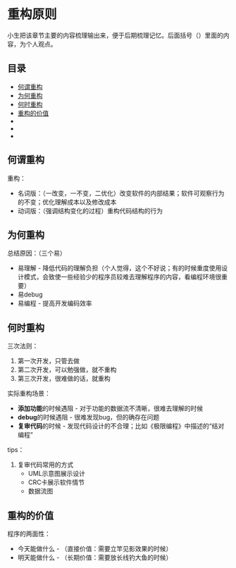 # 重构原则

小生把该章节主要的内容梳理输出来，便于后期梳理记忆。后面括号（）里面的内容，为个人观点。

## 目录

- [何谓重构](#何谓重构)
- [为何重构](#为何重构)
- [何时重构](#何时重构)
- [重构的价值](#重构的价值)
- [](#)
- [](#)
- [](#)

## 何谓重构

重构：

- 名词版：（一改变，一不变，二优化）改变软件的内部结果；软件可观察行为的不变；优化理解成本以及修改成本
- 动词版：（强调结构变化的过程）重构代码结构的行为

## 为何重构

总结原因：（三个易）

- 易理解 - 降低代码的理解负担（个人觉得，这个不好说；有的时候重度使用设计模式，会致使一些经验少的程序员较难去理解程序的内容，看编程环境很重要）
- 易debug
- 易编程 - 提高开发编码效率

## 何时重构

三次法则：

1. 第一次开发，只管去做
2. 第二次开发，可以勉强做，就不重构
3. 第三次开发，很难做的话，就重构

实际重构场景：

- **添加功能**的时候遇阻 - 对于功能的数据流不清晰，很难去理解的时候
- **debug**的时候遇阻 - 很难发现bug，但的确存在问题
- **复审代码**的时候 - 发现代码设计的不合理；比如《极限编程》中描述的“结对编程”

tips：

1. 复审代码常用的方式
    - UML示意图展示设计
    - CRC卡展示软件情节
    - 数据流图

## 重构的价值

程序的两面性：

- 今天能做什么 - （直接价值：需要立竿见影效果的时候）
- 明天能做什么 - （长期价值：需要放长线钓大鱼的时候）